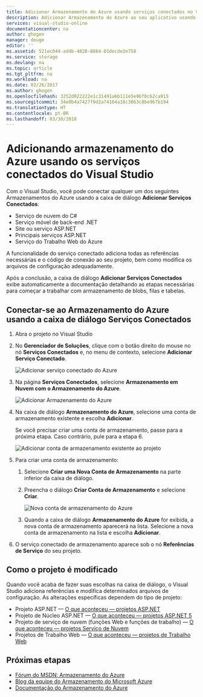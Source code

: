 ```yaml
---
title: Adicionar Armazenamento do Azure usando serviços conectados no Visual Studio | Microsoft Docs
description: Adicionar Armazenamento do Azure ao seu aplicativo usando a caixa de diálogo Adicionar Serviços Conectados do Visual Studio
services: visual-studio-online
documentationcenter: na
author: ghogen
manager: douge
editor: ''
ms.assetid: 521ec044-ad4b-4828-8864-01decde2e758
ms.service: storage
ms.devlang: na
ms.topic: article
ms.tgt_pltfrm: na
ms.workload: na
ms.date: 03/26/2017
ms.author: ghogen
ms.openlocfilehash: 3252d022222e1c31491a6b111e5e96f8c62ca915
ms.sourcegitcommit: 34e0b4a7427f9d2a74164a18c3063c8be967b194
ms.translationtype: HT
ms.contentlocale: pt-BR
ms.lasthandoff: 03/30/2018
---
```

# <a name="adding-azure-storage-by-using-visual-studio-connected-services"></a>Adicionando armazenamento do Azure usando os serviços conectados do Visual Studio
Com o Visual Studio, você pode conectar qualquer um dos seguintes Armazenamentos do Azure usando a caixa de diálogo **Adicionar Serviços Conectados**:

- Serviço de nuvem do C#
- Serviço móvel de back-end .NET
- Site ou serviço ASP.NET
- Principais serviços ASP.NET
- Serviço do Trabalho Web do Azure 

A funcionalidade do serviço conectado adiciona todas as referências necessárias e o código de conexão ao seu projeto, bem como modifica os arquivos de configuração adequadamente. 

Após a conclusão, a caixa de diálogo **Adicionar Serviços Conectados** exibe automaticamente a documentação detalhando as etapas necessárias para começar a trabalhar com armazenamento de blobs, filas e tabelas.

## <a name="connect-to-azure-storage-using-the-connected-services-dialog"></a>Conectar-se ao Armazenamento do Azure usando a caixa de diálogo Serviços Conectados
1. Abra o projeto no Visual Studio

1. No **Gerenciador de Soluções**, clique com o botão direito do mouse no nó **Serviços Conectados** e, no menu de contexto, selecione **Adicionar Serviço Conectado**.
   
    ![Adicionar serviço conectado do Azure](./media/vs-azure-tools-connected-services-storage/IC796702.png)

1. Na página **Serviços Conectados**, selecione **Armazenamento em Nuvem com o Armazenamento do Azure**.
   
    ![Adicionar Armazenamento do Azure](./media/vs-azure-tools-connected-services-storage/add-azure-storage.png)

1. Na caixa de diálogo **Armazenamento do Azure**, selecione uma conta de armazenamento existente e escolha **Adicionar**.
   
    Se você precisar criar uma conta de armazenamento, passe para a próxima etapa. Caso contrário, pule para a etapa 6.
    
    ![Adicionar conta de armazenamento existente ao projeto](./media/vs-azure-tools-connected-services-storage/select-azure-storage-account.png)

1. Para criar uma conta de armazenamento: 
   
   1. Selecione **Criar uma Nova Conta de Armazenamento** na parte inferior da caixa de diálogo.

   1. Preencha o diálogo **Criar Conta de Armazenamento** e selecione **Criar**.
      
       ![Nova conta de armazenamento do Azure](./media/vs-azure-tools-connected-services-storage/create-storage-account.png)
      
   1. Quando a caixa de diálogo **Armazenamento do Azure** for exibida, a nova conta de armazenamento aparecerá na lista. Selecione a nova conta de armazenamento na lista e escolha **Adicionar**.

1. O serviço conectado de armazenamento aparece sob o nó **Referências de Serviço** do seu projeto.
   
## <a name="how-your-project-is-modified"></a>Como o projeto é modificado
Quando você acaba de fazer suas escolhas na caixa de diálogo, o Visual Studio adiciona referências e modifica determinados arquivos de configuração. As alterações específicas dependem do tipo de projeto: 

- Projeto ASP.NET — [O que aconteceu — projetos ASP.NET](http://go.microsoft.com/fwlink/p/?LinkId=513126)
- Projeto de Núcleo ASP.NET — [O que aconteceu — projetos ASP.NET 5](http://go.microsoft.com/fwlink/p/?LinkId=513124) 
- Projeto de serviço de nuvem (funções Web e funções de trabalho) — [O que aconteceu — projetos Serviço de Nuvem](http://go.microsoft.com/fwlink/p/?LinkId=516965)
- Projetos de Trabalho Web — [O que aconteceu — projetos de Trabalho Web](visual-studio/vs-storage-webjobs-what-happened.md)

## <a name="next-steps"></a>Próximas etapas
- [Fórum do MSDN: Armazenamento do Azure](https://social.msdn.microsoft.com/forums/azure/home?forum=windowsazuredata)
- [Blog da equipe do Armazenamento do Microsoft Azure](http://blogs.msdn.com/b/windowsazurestorage/)
- [Documentação do Armazenamento do Azure](https://docs.microsoft.com/azure/storage/)
